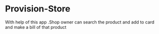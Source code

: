 # Provision-Store
With help of this app .Shop owner can search the product and add to card and make a bill of that product
